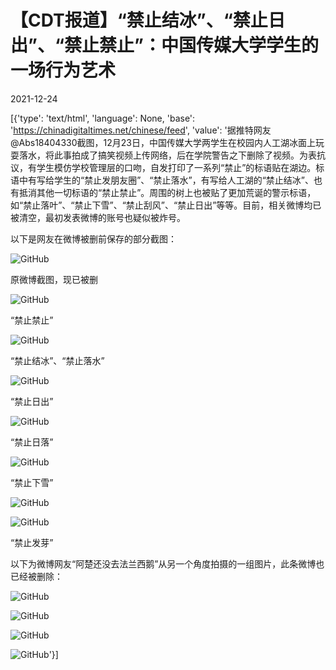 # 【CDT报道】“禁止结冰”、“禁止日出”、“禁止禁止”：中国传媒大学学生的一场行为艺术

2021-12-24

[{'type': 'text/html', 'language': None, 'base': 'https://chinadigitaltimes.net/chinese/feed', 'value': '据推特网友@Abs18404330截图，12月23日，中国传媒大学两学生在校园内人工湖冰面上玩耍落水，将此事拍成了搞笑视频上传网络，后在学院警告之下删除了视频。为表抗议，有学生模仿学校管理层的口吻，自发打印了一系列“禁止”的标语贴在湖边。标语中有写给学生的“禁止发朋友圈”、“禁止落水”，有写给人工湖的“禁止结冰”、也有抵消其他一切标语的“禁止禁止”。周围的树上也被贴了更加荒诞的警示标语，如“禁止落叶”、“禁止下雪”、“禁止刮风”、“禁止日出”等等。目前，相关微博均已被清空，最初发表微博的账号也疑似被炸号。

以下是网友在微博被删前保存的部分截图：

![GitHub](https://chinadigitaltimes.net/chinese/files/2021/12/image-1640388478136.png)

原微博截图，现已被删

![GitHub](https://chinadigitaltimes.net/chinese/files/2021/12/image-1640388398922.png)

“禁止禁止”

![GitHub](https://chinadigitaltimes.net/chinese/files/2021/12/image-1640388411605.png)

“禁止结冰”、“禁止落水”

![GitHub](https://chinadigitaltimes.net/chinese/files/2021/12/image-1640388042431.png)

“禁止日出”

![GitHub](https://chinadigitaltimes.net/chinese/files/2021/12/image-1640388928823.png)

“禁止日落”

![GitHub](https://chinadigitaltimes.net/chinese/files/2021/12/image-1640388058167.png)

“禁止下雪”

![GitHub](https://chinadigitaltimes.net/chinese/files/2021/12/image-1640388959184.png)

![GitHub](https://chinadigitaltimes.net/chinese/files/2021/12/2021-12-24-112940_001.jpeg)

“禁止发芽”

以下为微博网友“阿楚还没去法兰西鹅”从另一个角度拍摄的一组图片，此条微博也已经被删除：

![GitHub](https://chinadigitaltimes.net/chinese/files/2021/12/image-1640388353683.png)

![GitHub](https://chinadigitaltimes.net/chinese/files/2021/12/image-1640388366254.png)

![GitHub](https://chinadigitaltimes.net/chinese/files/2021/12/image-1640388168371.png)

![GitHub](https://chinadigitaltimes.net/chinese/files/2021/12/image-1640388633815.png)'}]